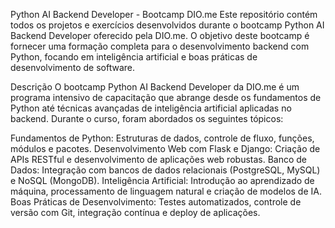 Python AI Backend Developer - Bootcamp DIO.me
Este repositório contém todos os projetos e exercícios desenvolvidos durante o bootcamp Python AI Backend Developer oferecido pela DIO.me. O objetivo deste bootcamp é fornecer uma formação completa para o desenvolvimento backend com Python, focando em inteligência artificial e boas práticas de desenvolvimento de software.

Descrição
O bootcamp Python AI Backend Developer da DIO.me é um programa intensivo de capacitação que abrange desde os fundamentos de Python até técnicas avançadas de inteligência artificial aplicadas no backend. Durante o curso, foram abordados os seguintes tópicos:

Fundamentos de Python: Estruturas de dados, controle de fluxo, funções, módulos e pacotes.
Desenvolvimento Web com Flask e Django: Criação de APIs RESTful e desenvolvimento de aplicações web robustas.
Banco de Dados: Integração com bancos de dados relacionais (PostgreSQL, MySQL) e NoSQL (MongoDB).
Inteligência Artificial: Introdução ao aprendizado de máquina, processamento de linguagem natural e criação de modelos de IA.
Boas Práticas de Desenvolvimento: Testes automatizados, controle de versão com Git, integração contínua e deploy de aplicações.
